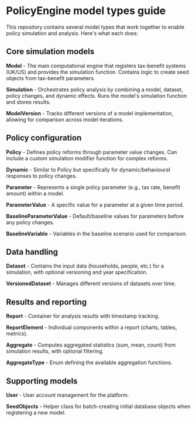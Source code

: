 # PolicyEngine model types guide

This repository contains several model types that work together to enable policy simulation and analysis. Here's what each does:

## Core simulation models

**Model** - The main computational engine that registers tax-benefit systems (UK/US) and provides the simulation function. Contains logic to create seed objects from tax-benefit parameters.

**Simulation** - Orchestrates policy analysis by combining a model, dataset, policy changes, and dynamic effects. Runs the model's simulation function and stores results.

**ModelVersion** - Tracks different versions of a model implementation, allowing for comparison across model iterations.

## Policy configuration

**Policy** - Defines policy reforms through parameter value changes. Can include a custom simulation modifier function for complex reforms.

**Dynamic** - Similar to Policy but specifically for dynamic/behavioural responses to policy changes.

**Parameter** - Represents a single policy parameter (e.g., tax rate, benefit amount) within a model.

**ParameterValue** - A specific value for a parameter at a given time period.

**BaselineParameterValue** - Default/baseline values for parameters before any policy changes.

**BaselineVariable** - Variables in the baseline scenario used for comparison.

## Data handling

**Dataset** - Contains the input data (households, people, etc.) for a simulation, with optional versioning and year specification.

**VersionedDataset** - Manages different versions of datasets over time.

## Results and reporting

**Report** - Container for analysis results with timestamp tracking.

**ReportElement** - Individual components within a report (charts, tables, metrics).

**Aggregate** - Computes aggregated statistics (sum, mean, count) from simulation results, with optional filtering.

**AggregateType** - Enum defining the available aggregation functions.

## Supporting models

**User** - User account management for the platform.

**SeedObjects** - Helper class for batch-creating initial database objects when registering a new model.